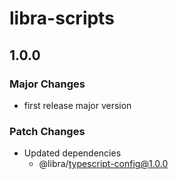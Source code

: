 # libra-scripts

## 1.0.0

### Major Changes

- first release major version

### Patch Changes

- Updated dependencies
  - @libra/typescript-config@1.0.0
